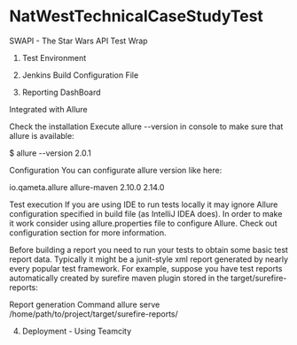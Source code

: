 # NatWestTechnicalCaseStudyTest

SWAPI  -  The Star Wars API Test Wrap

1. Test Environment

2. Jenkins Build Configuration File

3. Reporting DashBoard

  Integrated with Allure 
  
   Check the installation
    Execute allure --version in console to make sure that allure is  available:

  $ allure --version
  2.0.1

  Configuration
  You can configurate allure version like here:

<plugin>
	<groupId>io.qameta.allure</groupId>
	<artifactId>allure-maven</artifactId>
	<version>2.10.0</version>
	<configuration>
		<reportVersion>2.14.0</reportVersion>
	</configuration>
</plugin>


   Test execution
If you are using IDE to run tests locally it may ignore Allure configuration specified in build file (as IntelliJ IDEA does). In order to make it work consider using allure.properties file to configure Allure. Check out configuration section for more information.

Before building a report you need to run your tests to obtain some basic test report data. Typically it might be a junit-style xml report generated by nearly every popular test framework. For example, suppose you have test reports automatically created by surefire maven plugin stored in the target/surefire-reports:

Report generation Command 
allure serve /home/path/to/project/target/surefire-reports/

4. Deployment - Using Teamcity






